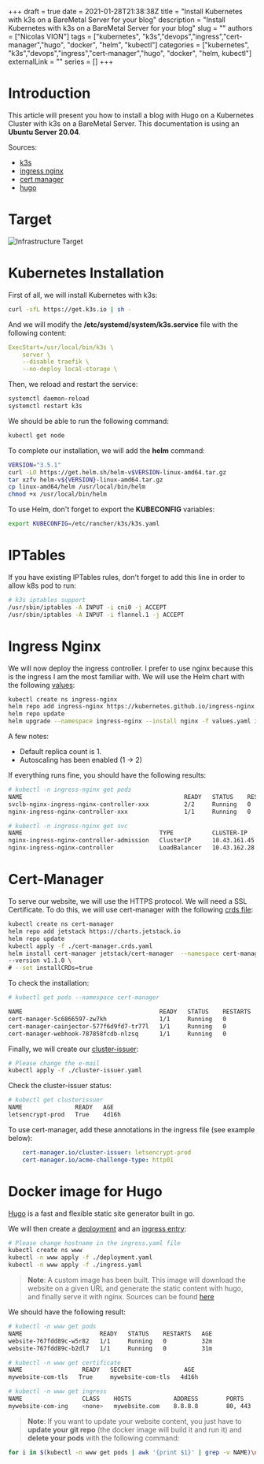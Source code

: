 +++
draft = true
date = 2021-01-28T21:38:38Z
title = "Install Kubernetes with k3s on a BareMetal Server for your blog"
description = "Install Kubernetes with k3s on a BareMetal Server for your blog"
slug = ""
authors = ["Nicolas VION"]
tags = ["kubernetes", "k3s","devops","ingress","cert-manager","hugo", "docker",
"helm", "kubectl"]
categories = ["kubernetes", "k3s","devops","ingress","cert-manager","hugo",
"docker", "helm, kubectl"]
externalLink = ""
series = []
+++

# Introduction

This article will present you how to install a blog with Hugo on a Kubernetes
Cluster with k3s on a BareMetal Server. This documentation is using an **Ubuntu
Server 20.04**.

Sources:
  * [k3s](https://k3s.io/)
  * [ingress nginx](https://github.com/kubernetes/ingress-nginx/tree/master/charts/ingress-nginx)
  * [cert manager](https://cert-manager.io/docs/installation/kubernetes/)
  * [hugo](https://github.com/gohugoio/hugo)

# Target

![Infrastructure Target](../../images/setup_a_blog_on_k3s.png)

# Kubernetes Installation

First of all, we will install Kubernetes with k3s:

```bash
curl -sfL https://get.k3s.io | sh -
```

And we will modify the **/etc/systemd/system/k3s.service** file with the following content:
```yaml
ExecStart=/usr/local/bin/k3s \
    server \
    --disable traefik \
    --no-deploy local-storage \
```

Then, we reload and restart the service:

```bash
systemctl daemon-reload
systemctl restart k3s
```

We should be able to run the following command:

```bash
kubectl get node
```

To complete our installation, we will add the **helm** command:

```bash
VERSION="3.5.1"
curl -LO https://get.helm.sh/helm-v$VERSION-linux-amd64.tar.gz
tar xzfv helm-v${VERSION}-linux-amd64.tar.gz
cp linux-amd64/helm /usr/local/bin/helm
chmod +x /usr/local/bin/helm
```

To use Helm, don't forget to export the **KUBECONFIG** variables:

```bash
export KUBECONFIG=/etc/rancher/k3s/k3s.yaml
```

# IPTables

If you have existing IPTables rules, don't forget to add this line in order to
allow k8s pod to run:

```bash
# k3s iptables support
/usr/sbin/iptables -A INPUT -i cni0 -j ACCEPT
/usr/sbin/iptables -A INPUT -i flannel.1 -j ACCEPT
```

# Ingress Nginx

We will now deploy the ingress controller. I prefer to use nginx because this is
the ingress I am the most familiar with. We will use the Helm chart with the
following
[values](https://github.com/nicolasvion/k3s-blog-configs/blob/main/ingress-nginx/values.yaml):

```bash
kubectl create ns ingress-nginx
helm repo add ingress-nginx https://kubernetes.github.io/ingress-nginx
helm repo update
helm upgrade --namespace ingress-nginx --install nginx -f values.yaml ingress-nginx/ingress-nginx
```

A few notes:
  * Default replica count is 1.
  * Autoscaling has been enabled (1 -> 2)

If everything runs fine, you should have the following results:

```bash
# kubectl -n ingress-nginx get pods
NAME                                              READY   STATUS    RESTARTS   AGE
svclb-nginx-ingress-nginx-controller-xxx          2/2     Running   0          4d16h
nginx-ingress-nginx-controller-xxx                1/1     Running   0         4d16h

# kubectl -n ingress-nginx get svc
NAME                                       TYPE           CLUSTER-IP      EXTERNAL-IP    PORT(S)                      AGE
nginx-ingress-nginx-controller-admission   ClusterIP      10.43.161.45    <none>         443/TCP                      4d16h
nginx-ingress-nginx-controller             LoadBalancer   10.43.162.28    8.8.8.8   80:32155/TCP,443:31492/TCP        4d16h
```

# Cert-Manager

To serve our website, we will use the HTTPS protocol. We will need a SSL
Certificate. To do this, we will use cert-manager with the following
[crds file](https://github.com/nicolasvion/k3s-blog-configs/blob/main/cert-manager/cert-manager.crds.yaml):

```bash
kubectl create ns cert-manager
helm repo add jetstack https://charts.jetstack.io
helm repo update
kubectl apply -f ./cert-manager.crds.yaml
helm install cert-manager jetstack/cert-manager  --namespace cert-manager
--version v1.1.0 \
# --set installCRDs=true
```

To check the installation:

```bash
# kubectl get pods --namespace cert-manager

NAME                                       READY   STATUS    RESTARTS   AGE
cert-manager-5c6866597-zw7kh               1/1     Running   0          2m
cert-manager-cainjector-577f6d9fd7-tr77l   1/1     Running   0          2m
cert-manager-webhook-787858fcdb-nlzsq      1/1     Running   0          2m
```

Finally, we will create our
[cluster-issuer](https://github.com/nicolasvion/k3s-blog-configs/blob/main/cert-manager/cluster-issuer.yaml):

```bash
# Please change the e-mail
kubectl apply -f ./cluster-issuer.yaml
```

Check the cluster-issuer status:

```bash
# kubectl get clusterissuer
NAME               READY   AGE
letsencrypt-prod   True    4d16h
```

To use cert-manager, add these annotations in the ingress file (see example
below):

```yaml
    cert-manager.io/cluster-issuer: letsencrypt-prod
    cert-manager.io/acme-challenge-type: http01
```

# Docker image for Hugo

[Hugo](https://github.com/gohugoio/hugo) is a fast and flexible static site
generator built in go.

We will then create a
[deployment](https://github.com/nicolasvion/k3s-blog-configs/blob/main/app/deployment.yaml)
and an [ingress
entry](https://github.com/nicolasvion/k3s-blog-configs/blob/main/app/ingress.yaml):

```bash
# Please change hostname in the ingress.yaml file
kubectl create ns www
kubectl -n www apply -f ./deployment.yaml
kubectl -n www apply -f ./ingress.yaml
```

> **Note**: A custom image has been built. This image will download the website on a
given URL and generate the static content with hugo, and finally serve it with
nginx. Sources can be found [here](https://github.com/nicolasvion/website/blob/main/Dockerfile)

We should have the following result:

```bash
# kubectl -n www get pods
NAME                      READY   STATUS    RESTARTS   AGE
website-767fdd89c-w5r82   1/1     Running   0          32m
website-767fdd89c-b2dl7   1/1     Running   0          31m

# kubectl -n www get certificate
NAME                 READY   SECRET               AGE
mywebsite-com-tls   True     mywebsite-com-tls   4d16h

# kubectl -n www get ingress
NAME                 CLASS    HOSTS            ADDRESS        PORTS     AGE
mywebsite-com-ing    <none>   mywebsite.com    8.8.8.8        80, 443   4d16h
```

> **Note**: If you want to update your website content, you just have to **update your
git repo** (the docker image will build it and run it) and **delete your pods** with
the following command:

```bash
for i in $(kubectl -n www get pods | awk '{print $1}' | grep -v NAME)\ndo\nkubectl -n www delete pods $i\ndone
```
